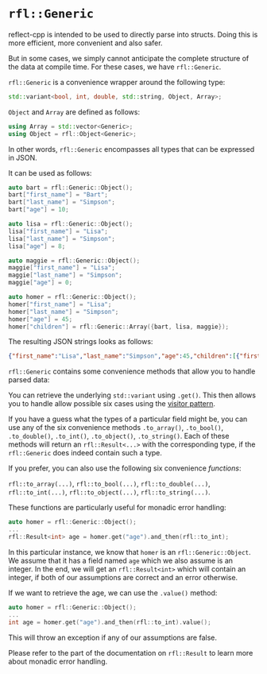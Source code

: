 # `rfl::Generic` 

reflect-cpp is intended to be used to directly parse into structs. Doing this is more efficient, more convenient and also safer.

But in some cases, we simply cannot anticipate the complete structure of the data at compile time. For these cases, we
have `rfl::Generic`.

`rfl::Generic` is a convenience wrapper around the following type:

```cpp
std::variant<bool, int, double, std::string, Object, Array>;
```

`Object` and `Array` are defined as follows:

```cpp
using Array = std::vector<Generic>;
using Object = rfl::Object<Generic>;
```

In other words, `rfl::Generic` encompasses all types that can be expressed in JSON.

It can be used as follows:

```cpp
auto bart = rfl::Generic::Object();
bart["first_name"] = "Bart";
bart["last_name"] = "Simpson";
bart["age"] = 10;

auto lisa = rfl::Generic::Object();
lisa["first_name"] = "Lisa";
lisa["last_name"] = "Simpson";
lisa["age"] = 8;

auto maggie = rfl::Generic::Object();
maggie["first_name"] = "Lisa";
maggie["last_name"] = "Simpson";
maggie["age"] = 0;

auto homer = rfl::Generic::Object();
homer["first_name"] = "Lisa";
homer["last_name"] = "Simpson";
homer["age"] = 45;
homer["children"] = rfl::Generic::Array({bart, lisa, maggie});
```

The resulting JSON strings looks as follows:

```json
{"first_name":"Lisa","last_name":"Simpson","age":45,"children":[{"first_name":"Bart","last_name":"Simpson","age":10},{"first_name":"Lisa","last_name":"Simpson","age":8},{"first_name":"Lisa","last_name":"Simpson","age":0}]}
```

`rfl::Generic` contains some convenience methods that allow you to handle parsed data:

You can retrieve the underlying `std::variant` using `.get()`. This then allows you to handle allow possible six cases using the [visitor pattern](https://en.cppreference.com/w/cpp/utility/variant/visit).

If you have a guess what the types of a particular field might be, you can use any of the six convenience methods `.to_array()`, `.to_bool()`, `.to_double()`, `.to_int()`, `.to_object()`, `.to_string()`. Each
of these methods will return an `rfl::Result<...>` with the corresponding type, if the `rfl::Generic` does indeed contain such a type.

If you prefer, you can also use the following six convenience *functions*:

`rfl::to_array(...)`, `rfl::to_bool(...)`, `rfl::to_double(...)`, `rfl::to_int(...)`, `rfl::to_object(...)`, `rfl::to_string(...)`.

These functions are particularly useful for monadic error handling:

```cpp
auto homer = rfl::Generic::Object();
...
rfl::Result<int> age = homer.get("age").and_then(rfl::to_int);
```

In this particular instance, we know that `homer` is an `rfl::Generic::Object`. We assume that it has a field named `age` which we also assume is an integer.
In the end, we will get an `rfl::Result<int>` which will contain an integer, if both of our assumptions are correct and an error otherwise.

If we want to retrieve the age, we can use the `.value()` method:


```cpp
auto homer = rfl::Generic::Object();
...
int age = homer.get("age").and_then(rfl::to_int).value();
```

This will throw an exception if any of our assumptions are false. 

Please refer to the part of the documentation on `rfl::Result` to learn more about monadic error handling.
